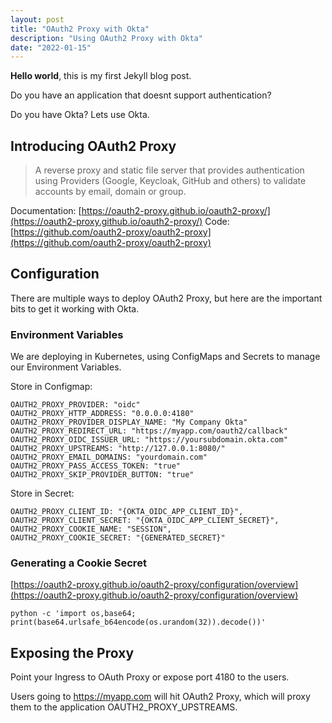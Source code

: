```yaml
---
layout: post
title: "OAuth2 Proxy with Okta"
description: "Using OAuth2 Proxy with Okta"
date: "2022-01-15"
---
```


**Hello world**, this is my first Jekyll blog post.

Do you have an application that doesnt support authentication?

Do you have Okta?  Lets use Okta.

## Introducing OAuth2 Proxy

> A reverse proxy and static file server that provides authentication using Providers (Google, Keycloak, GitHub and others) to validate accounts by email, domain or group.

Documentation: [https://oauth2-proxy.github.io/oauth2-proxy/](https://oauth2-proxy.github.io/oauth2-proxy/)
Code: [https://github.com/oauth2-proxy/oauth2-proxy](https://github.com/oauth2-proxy/oauth2-proxy)

## Configuration

There are multiple ways to deploy OAuth2 Proxy, but here are the important bits to get it working with Okta.

### Environment Variables
We are deploying in Kubernetes, using ConfigMaps and Secrets to manage our Environment Variables.

Store in Configmap:

```
OAUTH2_PROXY_PROVIDER: "oidc"
OAUTH2_PROXY_HTTP_ADDRESS: "0.0.0.0:4180"
OAUTH2_PROXY_PROVIDER_DISPLAY_NAME: "My Company Okta"
OAUTH2_PROXY_REDIRECT_URL: "https://myapp.com/oauth2/callback"
OAUTH2_PROXY_OIDC_ISSUER_URL: "https://yoursubdomain.okta.com"
OAUTH2_PROXY_UPSTREAMS: "http://127.0.0.1:8080/"
OAUTH2_PROXY_EMAIL_DOMAINS: "yourdomain.com"
OAUTH2_PROXY_PASS_ACCESS_TOKEN: "true"
OAUTH2_PROXY_SKIP_PROVIDER_BUTTON: "true"
```

Store in Secret:

```
OAUTH2_PROXY_CLIENT_ID: "{OKTA_OIDC_APP_CLIENT_ID}",
OAUTH2_PROXY_CLIENT_SECRET: "{OKTA_OIDC_APP_CLIENT_SECRET}",
OAUTH2_PROXY_COOKIE_NAME: "SESSION",
OAUTH2_PROXY_COOKIE_SECRET: "{GENERATED_SECRET}"
```

### Generating a Cookie Secret

[https://oauth2-proxy.github.io/oauth2-proxy/configuration/overview](https://oauth2-proxy.github.io/oauth2-proxy/configuration/overview)

```
python -c 'import os,base64; print(base64.urlsafe_b64encode(os.urandom(32)).decode())'
```

## Exposing the Proxy
Point your Ingress to OAuth Proxy or expose port 4180 to the users.

Users going to https://myapp.com will hit OAuth2 Proxy, which will proxy them to the application OAUTH2_PROXY_UPSTREAMS.